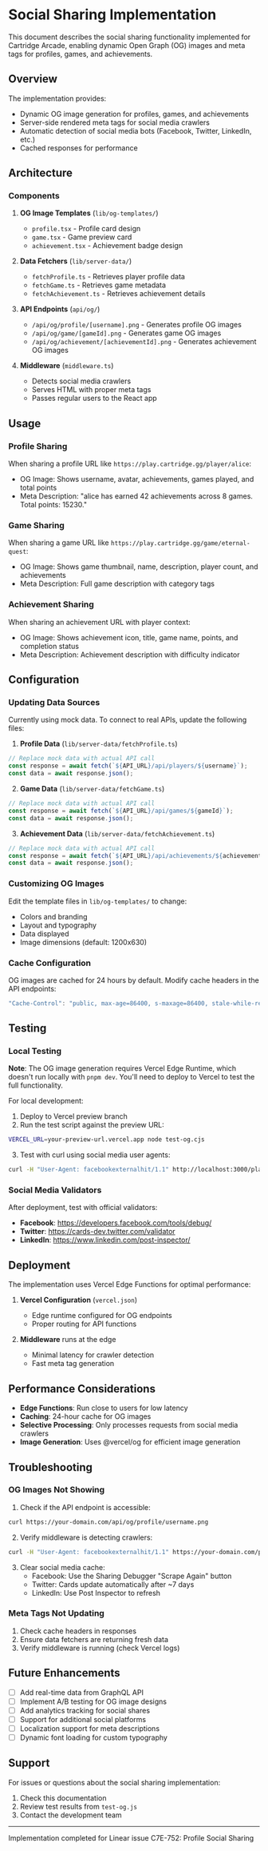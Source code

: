 # Social Sharing Implementation

This document describes the social sharing functionality implemented for Cartridge Arcade, enabling dynamic Open Graph (OG) images and meta tags for profiles, games, and achievements.

## Overview

The implementation provides:
- Dynamic OG image generation for profiles, games, and achievements
- Server-side rendered meta tags for social media crawlers
- Automatic detection of social media bots (Facebook, Twitter, LinkedIn, etc.)
- Cached responses for performance

## Architecture

### Components

1. **OG Image Templates** (`lib/og-templates/`)
   - `profile.tsx` - Profile card design
   - `game.tsx` - Game preview card
   - `achievement.tsx` - Achievement badge design

2. **Data Fetchers** (`lib/server-data/`)
   - `fetchProfile.ts` - Retrieves player profile data
   - `fetchGame.ts` - Retrieves game metadata
   - `fetchAchievement.ts` - Retrieves achievement details

3. **API Endpoints** (`api/og/`)
   - `/api/og/profile/[username].png` - Generates profile OG images
   - `/api/og/game/[gameId].png` - Generates game OG images
   - `/api/og/achievement/[achievementId].png` - Generates achievement OG images

4. **Middleware** (`middleware.ts`)
   - Detects social media crawlers
   - Serves HTML with proper meta tags
   - Passes regular users to the React app

## Usage

### Profile Sharing

When sharing a profile URL like `https://play.cartridge.gg/player/alice`:
- OG Image: Shows username, avatar, achievements, games played, and total points
- Meta Description: "alice has earned 42 achievements across 8 games. Total points: 15230."

### Game Sharing

When sharing a game URL like `https://play.cartridge.gg/game/eternal-quest`:
- OG Image: Shows game thumbnail, name, description, player count, and achievements
- Meta Description: Full game description with category tags

### Achievement Sharing

When sharing an achievement URL with player context:
- OG Image: Shows achievement icon, title, game name, points, and completion status
- Meta Description: Achievement description with difficulty indicator

## Configuration

### Updating Data Sources

Currently using mock data. To connect to real APIs, update the following files:

1. **Profile Data** (`lib/server-data/fetchProfile.ts`)
```typescript
// Replace mock data with actual API call
const response = await fetch(`${API_URL}/api/players/${username}`);
const data = await response.json();
```

2. **Game Data** (`lib/server-data/fetchGame.ts`)
```typescript
// Replace mock data with actual API call
const response = await fetch(`${API_URL}/api/games/${gameId}`);
const data = await response.json();
```

3. **Achievement Data** (`lib/server-data/fetchAchievement.ts`)
```typescript
// Replace mock data with actual API call
const response = await fetch(`${API_URL}/api/achievements/${achievementId}`);
const data = await response.json();
```

### Customizing OG Images

Edit the template files in `lib/og-templates/` to change:
- Colors and branding
- Layout and typography
- Data displayed
- Image dimensions (default: 1200x630)

### Cache Configuration

OG images are cached for 24 hours by default. Modify cache headers in the API endpoints:
```typescript
"Cache-Control": "public, max-age=86400, s-maxage=86400, stale-while-revalidate=86400"
```

## Testing

### Local Testing

**Note**: The OG image generation requires Vercel Edge Runtime, which doesn't run locally with `pnpm dev`. You'll need to deploy to Vercel to test the full functionality.

For local development:
1. Deploy to Vercel preview branch
2. Run the test script against the preview URL:
```bash
VERCEL_URL=your-preview-url.vercel.app node test-og.cjs
```

3. Test with curl using social media user agents:
```bash
curl -H "User-Agent: facebookexternalhit/1.1" http://localhost:3000/player/testuser
```

### Social Media Validators

After deployment, test with official validators:
- **Facebook**: https://developers.facebook.com/tools/debug/
- **Twitter**: https://cards-dev.twitter.com/validator
- **LinkedIn**: https://www.linkedin.com/post-inspector/

## Deployment

The implementation uses Vercel Edge Functions for optimal performance:

1. **Vercel Configuration** (`vercel.json`)
   - Edge runtime configured for OG endpoints
   - Proper routing for API functions

2. **Middleware** runs at the edge
   - Minimal latency for crawler detection
   - Fast meta tag generation

## Performance Considerations

- **Edge Functions**: Run close to users for low latency
- **Caching**: 24-hour cache for OG images
- **Selective Processing**: Only processes requests from social media crawlers
- **Image Generation**: Uses @vercel/og for efficient image generation

## Troubleshooting

### OG Images Not Showing

1. Check if the API endpoint is accessible:
```bash
curl https://your-domain.com/api/og/profile/username.png
```

2. Verify middleware is detecting crawlers:
```bash
curl -H "User-Agent: facebookexternalhit/1.1" https://your-domain.com/player/username | grep og:image
```

3. Clear social media cache:
   - Facebook: Use the Sharing Debugger "Scrape Again" button
   - Twitter: Cards update automatically after ~7 days
   - LinkedIn: Use Post Inspector to refresh

### Meta Tags Not Updating

1. Check cache headers in responses
2. Ensure data fetchers are returning fresh data
3. Verify middleware is running (check Vercel logs)

## Future Enhancements

- [ ] Add real-time data from GraphQL API
- [ ] Implement A/B testing for OG image designs
- [ ] Add analytics tracking for social shares
- [ ] Support for additional social platforms
- [ ] Localization support for meta descriptions
- [ ] Dynamic font loading for custom typography

## Support

For issues or questions about the social sharing implementation:
1. Check this documentation
2. Review test results from `test-og.js`
3. Contact the development team

---

Implementation completed for Linear issue C7E-752: Profile Social Sharing